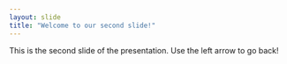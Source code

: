 ```yaml
---
layout: slide
title: "Welcome to our second slide!"
---
```

This is the second slide of the presentation.
Use the left arrow to go back!
